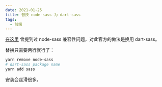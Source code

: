 ```yaml
---
date: 2021-01-25
title: 替换 node-sass 为 dart-sass
tags:
  - 前端
---
```

[在这里](https://flag.zeka.cloud/2020/12#%E8%B0%88%E4%B8%80%E8%B0%88%20node-sass%20%E7%9A%84%E5%9D%91) 曾提到过 node-sass 兼容性问题，对此官方的做法是换用 dart-sass。

替换只需要两行就行了：

```bash
yarn remove node-sass
# dart-sass package name 
yarn add sass 
```

安装会丝滑很多。
